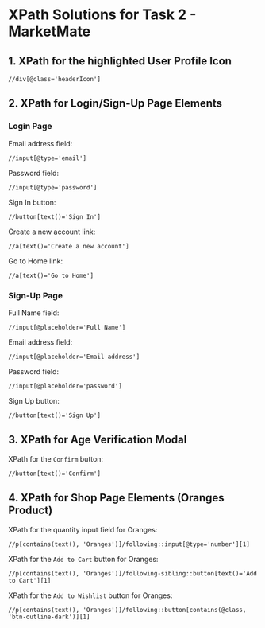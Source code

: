 # XPath Solutions for Task 2 - MarketMate

## 1. XPath for the highlighted User Profile Icon
```xpath
//div[@class='headerIcon']
```

## 2. XPath for Login/Sign-Up Page Elements

### Login Page
Email address field:
```xpath
//input[@type='email']
```
Password field:
```xpath
//input[@type='password']
```
Sign In button:
```xpath
//button[text()='Sign In']
```
Create a new account link:
```xpath
//a[text()='Create a new account']
```
Go to Home link:
```xpath
//a[text()='Go to Home']
```

### Sign-Up Page
Full Name field:
```xpath
//input[@placeholder='Full Name']
```
Email address field:
```xpath
//input[@placeholder='Email address']
```
Password field:
```xpath
//input[@placeholder='password']
```
Sign Up button:
```xpath
//button[text()='Sign Up']
```

## 3. XPath for Age Verification Modal
XPath for the `Confirm` button:
```xpath
//button[text()='Confirm']
```

## 4. XPath for Shop Page Elements (Oranges Product)
XPath for the quantity input field for Oranges:
```xpath
//p[contains(text(), 'Oranges')]/following::input[@type='number'][1]
```
XPath for the `Add to Cart` button for Oranges:
```xpath
//p[contains(text(), 'Oranges')]/following-sibling::button[text()='Add to Cart'][1]
```
XPath for the `Add to Wishlist` button for Oranges:
```xpath
//p[contains(text(), 'Oranges')]/following::button[contains(@class, 'btn-outline-dark')][1]
```
